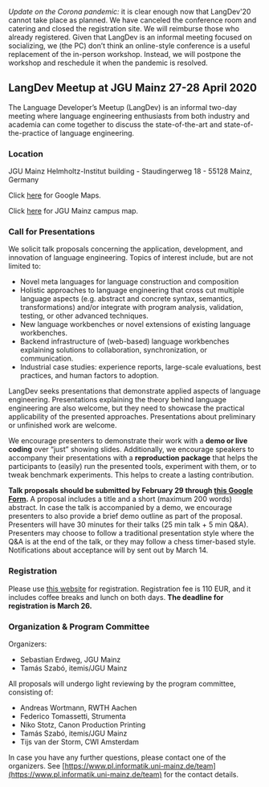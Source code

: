 *Update on the Corona pandemic:* it is clear enough now that LangDev'20 cannot take place as planned. We have canceled the conference room and catering and closed the registration site. We will reimburse those who already registered. Given that LangDev is an informal meeting focused on socializing, we (the PC) don’t think an online-style conference is a useful replacement of the in-person workshop. Instead, we will postpone the workshop and reschedule it when the pandemic is resolved.

## LangDev Meetup at JGU Mainz 27-28 April 2020

The Language Developer’s Meetup (LangDev) is an informal two-day meeting where language engineering enthusiasts from both industry and academia can come together to discuss the state-of-the-art and state-of-the-practice of language engineering. 

### Location

JGU Mainz Helmholtz-Institut building - Staudingerweg 18 - 55128 Mainz, Germany

Click [here](https://goo.gl/maps/23t15x1VW1JWb2Sm8) for Google Maps.

Click [here](https://drive.google.com/open?id=1wvkcnQDcg4EGVGc3_5r91JOg00zaxqZJ) for JGU Mainz campus map.

### Call for Presentations

We solicit talk proposals concerning the application, development, and innovation of language engineering. Topics of interest include, but are not limited to:
* Novel meta languages for language construction and composition
* Holistic approaches to language engineering that cross cut multiple language aspects (e.g. abstract and concrete syntax, semantics, transformations) and/or integrate with program analysis, validation, testing, or other advanced techniques. 
* New language workbenches or novel extensions of existing language workbenches.
* Backend infrastructure of (web-based) language workbenches explaining solutions to collaboration, synchronization, or communication. 
* Industrial case studies: experience reports, large-scale evaluations, best practices, and human factors to adoption. 

LangDev seeks presentations that demonstrate applied aspects of language engineering. Presentations explaining the theory behind language engineering are also welcome, but they need to showcase the practical applicability of the presented approaches. Presentations about preliminary or unfinished work are welcome.  

We encourage presenters to demonstrate their work with a **demo or live coding** over “just” showing slides. Additionally, we encourage speakers to accompany their presentations with a **reproduction package** that helps the participants to (easily) run the presented tools, experiment with them, or to tweak benchmark experiments. This helps to create a lasting contribution. 

**Talk proposals should be submitted by February 29 through [this Google Form](https://forms.gle/snX7orjhXm1cKWcd7).** A proposal includes a title and a short (maximum 200 words) abstract. In case the talk is accompanied by a demo, we encourage presenters to also provide a brief demo outline as part of the proposal. Presenters will have 30 minutes for their talks (25 min talk + 5 min Q&A). Presenters may choose to follow a traditional presentation style where the Q&A is at the end of the talk, or they may follow a chess timer-based style. Notifications about acceptance will by sent out by March 14. 

### Registration

Please use [this website](https://converia.uni-mainz.de/frontend/index.php?sub=92) for registration. 
Registration fee is 110 EUR, and it includes coffee breaks and lunch on both days.
**The deadline for registration is March 26.**

### Organization & Program Committee

Organizers:
* Sebastian Erdweg, JGU Mainz
* Tamás Szabó, itemis/JGU Mainz

All proposals will undergo light reviewing by the program committee, consisting of:
* Andreas Wortmann, RWTH Aachen
* Federico Tomassetti, Strumenta
* Niko Stotz, Canon Production Printing
* Tamás Szabó, itemis/JGU Mainz
* Tijs van der Storm, CWI Amsterdam

In case you have any further questions, please contact one of the organizers. See [https://www.pl.informatik.uni-mainz.de/team](https://www.pl.informatik.uni-mainz.de/team) for the contact details. 



